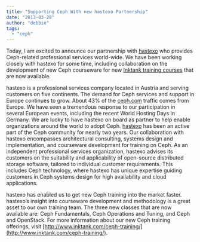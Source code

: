 ```yaml
---
title: "Supporting Ceph With new hastexo Partnership"
date: "2013-03-28"
author: "debbie"
tags: 
  - "ceph"
---
```


Today, I am excited to announce our partnership with [hastexo](http://www.hastexo.com/) who provides Ceph-related professional services world-wide. We have been working closely with hastexo for some time, including collaboration on the development of new Ceph courseware for new [Inktank training courses](http://www.inktank.com/ceph-training/) that are now available.

hastexo is a professional services company located in Austria and serving customers on five continents. The demand for Ceph services and support in Europe continues to grow. About 43% of the [ceph.com](http://ceph.com/) traffic comes from Europe. We have seen a tremendous response to our participation in several European events, including the recent World Hosting Days in Germany. We are lucky to have hastexo on board as partner to help enable organizations around the world to adopt Ceph. [hastexo](http://www.hastexo.com/) has been an active part of the Ceph community for nearly two years. Our collaboration with hastexo encompasses architectural consulting, systems design and implementation, and courseware development for training on Ceph. As an independent professional services organization, hastexo advises its customers on the suitability and applicability of open-source distributed storage software, tailored to individual customer requirements. This includes Ceph technology, where hastexo has unique expertise guiding customers in Ceph systems design for high availability and cloud applications.

hastexo has enabled us to get new Ceph training into the market faster. hastexo’s insight into courseware development and methodology is a great asset to our own training team. The three new classes that are now available are: Ceph Fundamentals, Ceph Operations and Tuning, and Ceph and OpenStack. For more information about our new Ceph training offerings, visit [http://www.inktank.com/ceph-training/](http://www.inktank.com/ceph-training/).


